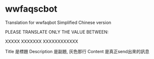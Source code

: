 # wwfaqscbot
Translation for wwfaqbot Simplified Chinese version

PLEASE TRANSLATE ONLY THE VALUE BETWEEN:

<column name="title">XXXXX</column>
<column name="description">XXXXXXX</column>
<column name="content">XXXXXXXXXXXX</column>

Title 是標題
Description 是副題, 灰色那行
Content 是真正send出來的訊息
